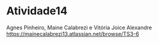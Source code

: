 # Atividade14
Agnes Pinheiro, Maine Calabrezi e Vitória Joice Alexandre
https://mainecalabrezi13.atlassian.net/browse/TS3-6
